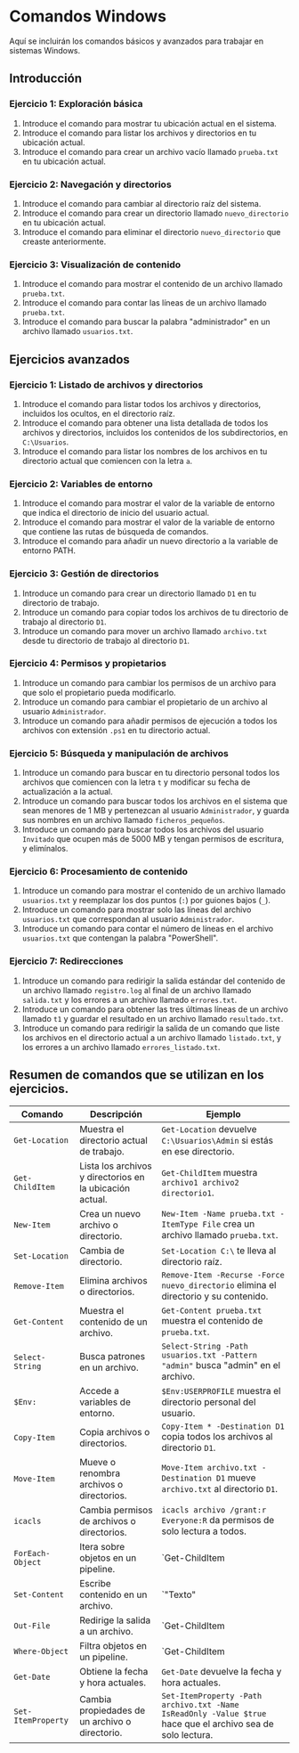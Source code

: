# Comandos Windows

Aquí se incluirán los comandos básicos y avanzados para trabajar en sistemas Windows.

## Introducción

### Ejercicio 1: Exploración básica
1. Introduce el comando para mostrar tu ubicación actual en el sistema.
2. Introduce el comando para listar los archivos y directorios en tu ubicación actual.
3. Introduce el comando para crear un archivo vacío llamado `prueba.txt` en tu ubicación actual.

### Ejercicio 2: Navegación y directorios
1. Introduce el comando para cambiar al directorio raíz del sistema.
2. Introduce el comando para crear un directorio llamado `nuevo_directorio` en tu ubicación actual.
3. Introduce el comando para eliminar el directorio `nuevo_directorio` que creaste anteriormente.

### Ejercicio 3: Visualización de contenido
1. Introduce el comando para mostrar el contenido de un archivo llamado `prueba.txt`.
2. Introduce el comando para contar las líneas de un archivo llamado `prueba.txt`.
3. Introduce el comando para buscar la palabra "administrador" en un archivo llamado `usuarios.txt`.

## Ejercicios avanzados

### Ejercicio 1: Listado de archivos y directorios
1. Introduce el comando para listar todos los archivos y directorios, incluidos los ocultos, en el directorio raíz.
2. Introduce el comando para obtener una lista detallada de todos los archivos y directorios, incluidos los contenidos de los subdirectorios, en `C:\Usuarios`.
3. Introduce el comando para listar los nombres de los archivos en tu directorio actual que comiencen con la letra `a`.

### Ejercicio 2: Variables de entorno
1. Introduce el comando para mostrar el valor de la variable de entorno que indica el directorio de inicio del usuario actual.
2. Introduce el comando para mostrar el valor de la variable de entorno que contiene las rutas de búsqueda de comandos.
3. Introduce el comando para añadir un nuevo directorio a la variable de entorno PATH.

### Ejercicio 3: Gestión de directorios
1. Introduce un comando para crear un directorio llamado `D1` en tu directorio de trabajo.
2. Introduce un comando para copiar todos los archivos de tu directorio de trabajo al directorio `D1`.
3. Introduce un comando para mover un archivo llamado `archivo.txt` desde tu directorio de trabajo al directorio `D1`.

### Ejercicio 4: Permisos y propietarios
1. Introduce un comando para cambiar los permisos de un archivo para que solo el propietario pueda modificarlo.
2. Introduce un comando para cambiar el propietario de un archivo al usuario `Administrador`.
3. Introduce un comando para añadir permisos de ejecución a todos los archivos con extensión `.ps1` en tu directorio actual.

### Ejercicio 5: Búsqueda y manipulación de archivos
1. Introduce un comando para buscar en tu directorio personal todos los archivos que comiencen con la letra `t` y modificar su fecha de actualización a la actual.
2. Introduce un comando para buscar todos los archivos en el sistema que sean menores de 1 MB y pertenezcan al usuario `Administrador`, y guarda sus nombres en un archivo llamado `ficheros_pequeños`.
3. Introduce un comando para buscar todos los archivos del usuario `Invitado` que ocupen más de 5000 MB y tengan permisos de escritura, y elimínalos.

### Ejercicio 6: Procesamiento de contenido
1. Introduce un comando para mostrar el contenido de un archivo llamado `usuarios.txt` y reemplazar los dos puntos (`:`) por guiones bajos (`_`).
2. Introduce un comando para mostrar solo las líneas del archivo `usuarios.txt` que correspondan al usuario `Administrador`.
3. Introduce un comando para contar el número de líneas en el archivo `usuarios.txt` que contengan la palabra "PowerShell".

### Ejercicio 7: Redirecciones
1. Introduce un comando para redirigir la salida estándar del contenido de un archivo llamado `registro.log` al final de un archivo llamado `salida.txt` y los errores a un archivo llamado `errores.txt`.
2. Introduce un comando para obtener las tres últimas líneas de un archivo llamado `t1` y guardar el resultado en un archivo llamado `resultado.txt`.
3. Introduce un comando para redirigir la salida de un comando que liste los archivos en el directorio actual a un archivo llamado `listado.txt`, y los errores a un archivo llamado `errores_listado.txt`.

## Resumen de comandos que se utilizan en los ejercicios. 

| Comando | Descripción | Ejemplo |
|---------|-------------|---------|
| `Get-Location` | Muestra el directorio actual de trabajo. | `Get-Location` devuelve `C:\Usuarios\Admin` si estás en ese directorio. |
| `Get-ChildItem` | Lista los archivos y directorios en la ubicación actual. | `Get-ChildItem` muestra `archivo1 archivo2 directorio1`. |
| `New-Item` | Crea un nuevo archivo o directorio. | `New-Item -Name prueba.txt -ItemType File` crea un archivo llamado `prueba.txt`. |
| `Set-Location` | Cambia de directorio. | `Set-Location C:\` te lleva al directorio raíz. |
| `Remove-Item` | Elimina archivos o directorios. | `Remove-Item -Recurse -Force nuevo_directorio` elimina el directorio y su contenido. |
| `Get-Content` | Muestra el contenido de un archivo. | `Get-Content prueba.txt` muestra el contenido de `prueba.txt`. |
| `Select-String` | Busca patrones en un archivo. | `Select-String -Path usuarios.txt -Pattern "admin"` busca "admin" en el archivo. |
| `$Env:` | Accede a variables de entorno. | `$Env:USERPROFILE` muestra el directorio personal del usuario. |
| `Copy-Item` | Copia archivos o directorios. | `Copy-Item * -Destination D1` copia todos los archivos al directorio `D1`. |
| `Move-Item` | Mueve o renombra archivos o directorios. | `Move-Item archivo.txt -Destination D1` mueve `archivo.txt` al directorio `D1`. |
| `icacls` | Cambia permisos de archivos o directorios. | `icacls archivo /grant:r Everyone:R` da permisos de solo lectura a todos. |
| `ForEach-Object` | Itera sobre objetos en un pipeline. | `Get-ChildItem | ForEach-Object { $_.Name }` muestra los nombres de los archivos. |
| `Set-Content` | Escribe contenido en un archivo. | `"Texto" | Set-Content archivo.txt` escribe "Texto" en `archivo.txt`. |
| `Out-File` | Redirige la salida a un archivo. | `Get-ChildItem | Out-File listado.txt` guarda la lista de archivos en `listado.txt`. |
| `Where-Object` | Filtra objetos en un pipeline. | `Get-ChildItem | Where-Object { $_.Length -gt 1MB }` filtra archivos mayores de 1 MB. |
| `Get-Date` | Obtiene la fecha y hora actuales. | `Get-Date` devuelve la fecha y hora actuales. |
| `Set-ItemProperty` | Cambia propiedades de un archivo o directorio. | `Set-ItemProperty -Path archivo.txt -Name IsReadOnly -Value $true` hace que el archivo sea de solo lectura. |
